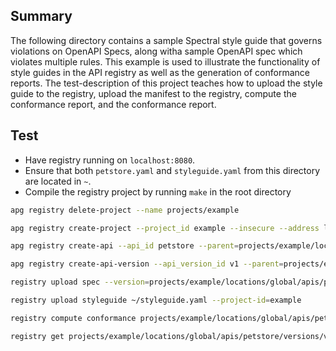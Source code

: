 ## Summary

The following directory contains a sample Spectral style guide that governs violations on OpenAPI Specs, along witha sample OpenAPI spec which violates multiple rules. This example is used to illustrate the functionality of style guides in the API registry as well as the generation of conformance reports. The test-description of this project teaches how to upload the style guide to the registry, upload the manifest to the registry, compute the conformance report, and the conformance report.

## Test

- Have registry running on `localhost:8080`.
- Ensure that both `petstore.yaml` and `styleguide.yaml` from this directory are located in `~`.
- Compile the registry project by running `make` in the root directory

```bash
apg registry delete-project --name projects/example

apg registry create-project --project_id example --insecure --address localhost:8080

apg registry create-api --api_id petstore --parent=projects/example/locations/global

apg registry create-api-version --api_version_id v1 --parent=projects/example/locations/global/apis/petstore

registry upload spec --version=projects/example/locations/global/apis/petstore/versions/v1 --style=openapi ~/petstore.yaml

registry upload styleguide ~/styleguide.yaml --project-id=example

registry compute conformance projects/example/locations/global/apis/petstore/versions/v1/specs/petstore.yaml --plugin=true

registry get projects/example/locations/global/apis/petstore/versions/v1/specs/petstore.yaml/artifacts/conformance-apilinterstyleguide --contents
```
